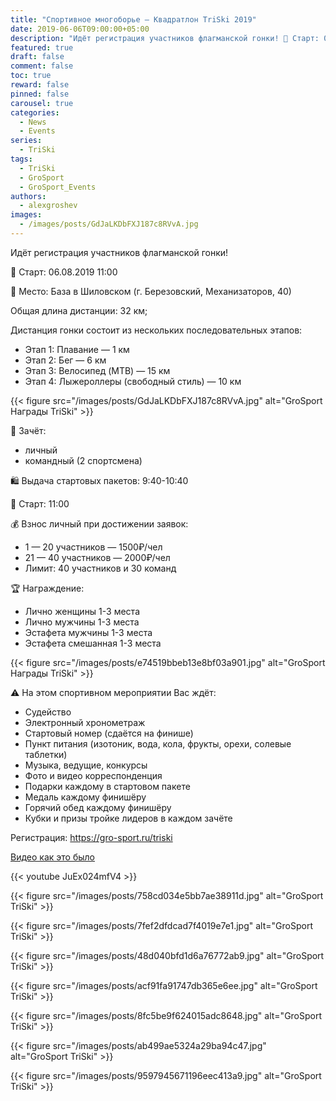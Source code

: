 ```yaml
---
title: "Спортивное многоборье — Квадратлон TriSki 2019"
date: 2019-06-06T09:00:00+05:00
description: "Идёт регистрация участников флагманской гонки! 🏁 Старт: 06.08.2019 11:00 Общая длина дистанции: 32 км; Дистанция гонки состоит из нескольких последовательных этапов: Этап 1: Плавание — 1 км Этап 2: Бег — 6 км Этап 3: Велосипед (MTB) — 15 км Этап 4: Лыжероллеры (свободный стиль) — 10 км"
featured: true
draft: false
comment: false
toc: true
reward: false
pinned: false
carousel: true
categories:
  - News
  - Events
series:
  - TriSki
tags:
  - TriSki
  - GroSport
  - GroSport_Events
authors:
  - alexgroshev
images:
  - /images/posts/GdJaLKDbFXJ187c8RVvA.jpg
---
```

Идёт регистрация участников флагманской гонки!

🏁 Старт: 06.08.2019 11:00<!--more-->

📍 Место: База в Шиловском (г. Березовский, Механизаторов, 40)

Общая длина дистанции: 32 км;

Дистанция гонки состоит из нескольких последовательных этапов:

- Этап 1: Плавание — 1 км
- Этап 2: Бег — 6 км
- Этап 3: Велосипед (MTB) — 15 км
- Этап 4: Лыжероллеры (свободный стиль) — 10 км

{{< figure src="/images/posts/GdJaLKDbFXJ187c8RVvA.jpg" alt="GroSport Награды TriSki" >}}

👫 Зачёт:

- личный
- командный (2 спортсмена)

🛍 Выдача стартовых пакетов: 9:40-10:40

🏁 Старт: 11:00

💰 Взнос личный при достижении заявок:

- 1 — 20 участников — 1500₽/чел
- 21 — 40 участников — 2000₽/чел
- Лимит: 40 участников и 30 команд

🏆 Награждение:

- Лично женщины 1-3 места
- Лично мужчины 1-3 места
- Эстафета мужчины 1-3 места
- Эстафета смешанная 1-3 места

{{< figure src="/images/posts/e74519bbeb13e8bf03a901.jpg" alt="GroSport Награды TriSki" >}}

⚠ На этом спортивном мероприятии Вас ждёт:

- Судейство
- Электронный хронометраж
- Стартовый номер (сдаётся на финише)
- Пункт питания (изотоник, вода, кола, фрукты, орехи, солевые таблетки)
- Музыка, ведущие, конкурсы
- Фото и видео корреспонденция
- Подарки каждому в стартовом пакете
- Медаль каждому финишёру
- Горячий обед каждому финишёру
- Кубки и призы тройке лидеров в каждом зачёте

Регистрация: https://gro-sport.ru/triski

[Видео как это было](https://vk.com/video_ext.php?oid=-102571335&id=456239029&hash=2aa4ce08f98d1315&hd=2&autoplay=1)

{{< youtube JuEx024mfV4 >}}

{{< figure src="/images/posts/758cd034e5bb7ae38911d.jpg" alt="GroSport TriSki" >}}

{{< figure src="/images/posts/7fef2dfdcad7f4019e7e1.jpg" alt="GroSport TriSki" >}}

{{< figure src="/images/posts/48d040bfd1d6a76772ab9.jpg" alt="GroSport TriSki" >}}

{{< figure src="/images/posts/acf91fa91747db365e6ee.jpg" alt="GroSport TriSki" >}}

{{< figure src="/images/posts/8fc5be9f624015adc8648.jpg" alt="GroSport TriSki" >}}

{{< figure src="/images/posts/ab499ae5324a29ba94c47.jpg" alt="GroSport TriSki" >}}

{{< figure src="/images/posts/9597945671196eec413a9.jpg" alt="GroSport TriSki" >}}
